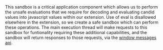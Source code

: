 This sandbox is a critical application component which allows us to perform the unsafe evaluations that we require for decoding and evaluating candid values into javascript values within our extension. Use of eval is disallowed elsewhere in the extension, so we create a safe sandbox which can perform these operations. The main execution thread will make requests to this sandbox for funtionality requiring these additional capabilities, and the sandbox will return responses to those requests, via the [window messages api](https://developer.mozilla.org/en-US/docs/Web/API/Window/postMessage).